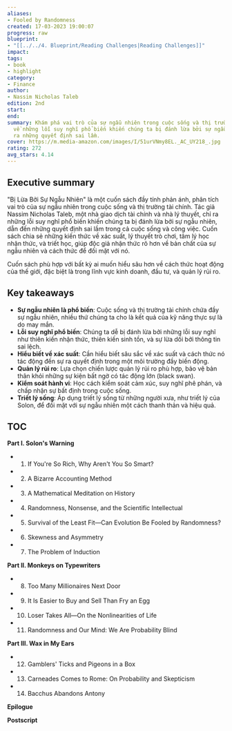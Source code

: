 ```yaml
---
aliases:
- Fooled by Randomness
created: 17-03-2023 19:00:07
progress: raw
blueprint:
- "[[../../4. Blueprint/Reading Challenges|Reading Challenges]]"
impact:
tags:
- book
- highlight
category:
- Finance
author:
- Nassim Nicholas Taleb
edition: 2nd
start:
end:
summary: Khám phá vai trò của sự ngẫu nhiên trong cuộc sống và thị trường, cảnh báo
  về những lỗi suy nghĩ phổ biến khiến chúng ta bị đánh lừa bởi sự ngẫu nhiên và đưa
  ra những quyết định sai lầm.
cover: https://m.media-amazon.com/images/I/51urVNmy8EL._AC_UY218_.jpg
rating: 272
avg_stars: 4.14
---
```



## Executive summary

"Bị Lừa Bởi Sự Ngẫu Nhiên" là một cuốn sách đầy tính phản ánh, phân tích vai trò của sự ngẫu nhiên trong cuộc sống và thị trường tài chính. Tác giả Nassim Nicholas Taleb, một nhà giao dịch tài chính và nhà lý thuyết, chỉ ra những lỗi suy nghĩ phổ biến khiến chúng ta bị đánh lừa bởi sự ngẫu nhiên, dẫn đến những quyết định sai lầm trong cả cuộc sống và công việc. Cuốn sách chia sẻ những kiến thức về xác suất, lý thuyết trò chơi, tâm lý học nhận thức, và triết học, giúp độc giả nhận thức rõ hơn về bản chất của sự ngẫu nhiên và cách thức để đối mặt với nó.  

Cuốn sách phù hợp với bất kỳ ai muốn hiểu sâu hơn về cách thức hoạt động của thế giới, đặc biệt là trong lĩnh vực kinh doanh, đầu tư, và quản lý rủi ro. 

## Key takeaways

* **Sự ngẫu nhiên là phổ biến**: Cuộc sống và thị trường tài chính chứa đầy sự ngẫu nhiên, nhiều thứ chúng ta cho là kết quả của kỹ năng thực sự là do may mắn. 
* **Lỗi suy nghĩ phổ biến**:  Chúng ta dễ bị đánh lừa bởi những lỗi suy nghĩ như thiên kiến ​​nhận thức, thiên kiến ​​sinh tồn, và sự lừa dối bởi thông tin sai lệch.
* **Hiểu biết về xác suất**:  Cần hiểu biết sâu sắc về xác suất và cách thức nó tác động đến sự ra quyết định trong một môi trường đầy biến động.
* **Quản lý rủi ro**:  Lựa chọn chiến lược quản lý rủi ro phù hợp, bảo vệ bản thân khỏi những sự kiện bất ngờ có tác động lớn (black swan).
* **Kiểm soát hành vi**:  Học cách kiểm soát cảm xúc, suy nghĩ phê phán, và chấp nhận sự bất định trong cuộc sống.
* **Triết lý sống**: Áp dụng triết lý sống từ những người xưa, như triết lý của Solon, để đối mặt với sự ngẫu nhiên một cách thanh thản và hiệu quả. 


## TOC

**Part I. Solon's Warning**
* 1. If You're So Rich, Why Aren't You So Smart?
* 2. A Bizarre Accounting Method
* 3. A Mathematical Meditation on History
* 4. Randomness, Nonsense, and the Scientific Intellectual
* 5. Survival of the Least Fit—Can Evolution Be Fooled by Randomness?
* 6. Skewness and Asymmetry
* 7. The Problem of Induction

**Part II. Monkeys on Typewriters**
* 8. Too Many Millionaires Next Door
* 9. It Is Easier to Buy and Sell Than Fry an Egg
* 10. Loser Takes All—On the Nonlinearities of Life
* 11. Randomness and Our Mind: We Are Probability Blind

**Part III. Wax in My Ears**
* 12. Gamblers' Ticks and Pigeons in a Box
* 13. Carneades Comes to Rome: On Probability and Skepticism
* 14. Bacchus Abandons Antony

**Epilogue**

**Postscript**


